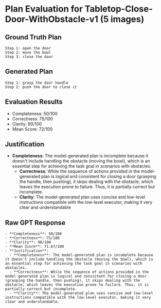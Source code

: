 # Plan Evaluation for Tabletop-Close-Door-WithObstacle-v1 (5 images)

## Ground Truth Plan
```
Step 1: open the door
Step 2: move the bowl
Step 3: close the door
```

## Generated Plan
```
Step 1: grasp the door handle
Step 2: push the door to close it
```

## Evaluation Results
- Completeness: 50/100
- Correctness: 75/100
- Clarity: 90/100
- Mean Score: 72/100

## Justification
- **Completeness**: The model-generated plan is incomplete because it doesn't include handling the obstacle (moving the bowl), which is an essential step for achieving the task goal in scenarios with obstacles.  
  - **Correctness**: While the sequence of actions provided in the model-generated plan is logical and consistent for closing a door (grasping the handle, then pushing), it skips dealing with the obstacle, which leaves the execution prone to failure. Thus, it is partially correct but incomplete.  
  - **Clarity**: The model-generated plan uses concise and low-level instructions compatible with the low-level executor, making it very clear and understandable

## Raw GPT Response
```
- **Completeness**: 50/100  
- **Correctness**: 75/100  
- **Clarity**: 90/100  
- **Mean Score**: 71.67/100  
- **Justification**:  
  - **Completeness**: The model-generated plan is incomplete because it doesn't include handling the obstacle (moving the bowl), which is an essential step for achieving the task goal in scenarios with obstacles.  
  - **Correctness**: While the sequence of actions provided in the model-generated plan is logical and consistent for closing a door (grasping the handle, then pushing), it skips dealing with the obstacle, which leaves the execution prone to failure. Thus, it is partially correct but incomplete.  
  - **Clarity**: The model-generated plan uses concise and low-level instructions compatible with the low-level executor, making it very clear and understandable.
```
